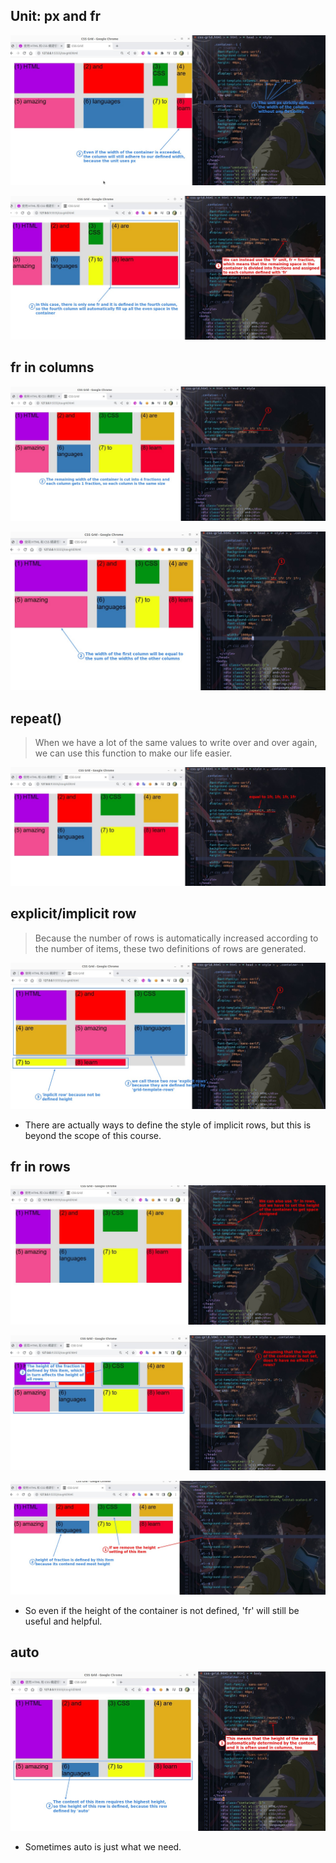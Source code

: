## **Unit: px and fr**

![Alt px](pic/01.jpg)

![Alt fr](pic/02.jpg)

## **fr in columns**

![Alt same width all cols](pic/03.jpg)

![Alt diff width cols](pic/04.jpg)

## **repeat()**

> When we have a lot of the same values to write over and over again, we can use this function to make our life easier.

![Alt repeat](pic/05.jpg)

## **explicit/implicit row**

> Because the number of rows is automatically increased according to the number of items, these two definitions of rows are generated.

![Alt explicit implicit](pic/06.jpg)

- There are actually ways to define the style of implicit rows, but this is beyond the scope of this course.

## **fr in rows**

![Alt rows fr](pic/07.jpg)

![Alt without height 1](pic/08.jpg)

![Alt without height 2](pic/09.jpg)

- So even if the height of the container is not defined, 'fr' will still be useful and helpful.

## **auto**

![Alt auto](pic/10.jpg)

- Sometimes auto is just what we need.
